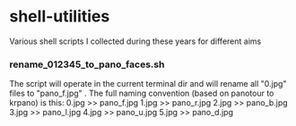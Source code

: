 # shell-utilities
Various shell scripts I collected during these years for different aims

### rename_012345_to_pano_faces.sh
The script will operate in the current terminal dir and will rename all "0.jpg" files to "pano_f.jpg" .
The full naming convention (based on panotour to krpano) is this:
0.jpg >> pano_f.jpg
1.jpg >> pano_r.jpg
2.jpg >> pano_b.jpg
3.jpg >> pano_l.jpg
4.jpg >> pano_u.jpg
5.jpg >> pano_d.jpg
